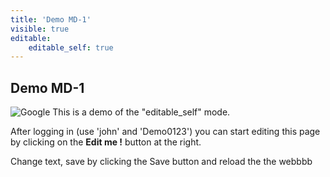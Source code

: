 ```yaml
---
title: 'Demo MD-1'
visible: true
editable:
    editable_self: true
---
```


## Demo MD-1
![Google](http://www.google.no)
This is a demo of the "editable_self" mode.

After logging in (use 'john' and 'Demo0123') you can start editing this page by clicking on the <b>Edit me !</b> button at the right.

Change text, save by clicking the Save button and reload the the webbbb
